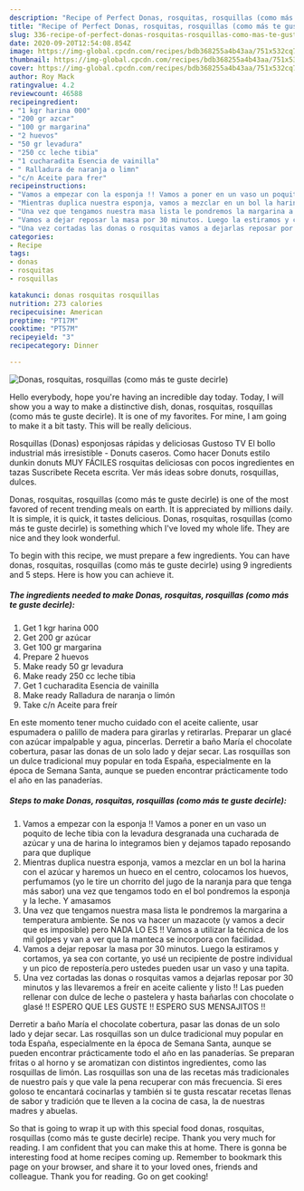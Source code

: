 ```yaml
---
description: "Recipe of Perfect Donas, rosquitas, rosquillas (como más te guste decirle)"
title: "Recipe of Perfect Donas, rosquitas, rosquillas (como más te guste decirle)"
slug: 336-recipe-of-perfect-donas-rosquitas-rosquillas-como-mas-te-guste-decirle
date: 2020-09-20T12:54:08.854Z
image: https://img-global.cpcdn.com/recipes/bdb368255a4b43aa/751x532cq70/donas-rosquitas-rosquillas-como-mas-te-guste-decirle-foto-principal.jpg
thumbnail: https://img-global.cpcdn.com/recipes/bdb368255a4b43aa/751x532cq70/donas-rosquitas-rosquillas-como-mas-te-guste-decirle-foto-principal.jpg
cover: https://img-global.cpcdn.com/recipes/bdb368255a4b43aa/751x532cq70/donas-rosquitas-rosquillas-como-mas-te-guste-decirle-foto-principal.jpg
author: Roy Mack
ratingvalue: 4.2
reviewcount: 46588
recipeingredient:
- "1 kgr harina 000"
- "200 gr azcar"
- "100 gr margarina"
- "2 huevos"
- "50 gr levadura"
- "250 cc leche tibia"
- "1 cucharadita Esencia de vainilla"
- " Ralladura de naranja o limn"
- "c/n Aceite para frer"
recipeinstructions:
- "Vamos a empezar con la esponja !! Vamos a poner en un vaso un poquito de leche tibia con la levadura desgranada una cucharada de azúcar y una de harina lo integramos bien y dejamos tapado reposando para que duplique"
- "Mientras duplica nuestra esponja, vamos a mezclar en un bol la harina con el azúcar y haremos un hueco en el centro, colocamos los huevos, perfumamos (yo le tire un chorrito del jugo de la naranja para que tenga más sabor) una vez que tengamos todo en el bol pondremos la esponja y la leche. Y amasamos"
- "Una vez que tengamos nuestra masa lista le pondremos la margarina a temperatura ambiente. Se nos va hacer un mazacote (y vamos a decir que es imposible) pero NADA LO ES !! Vamos a utilizar la técnica de los mil golpes y van a ver que la manteca se incorpora con facilidad."
- "Vamos a dejar reposar la masa por 30 minutos. Luego la estiramos y cortamos, ya sea con cortante, yo usé un recipiente de postre individual y un pico de repostería.pero ustedes pueden usar un vaso y una tapita."
- "Una vez cortadas las donas o rosquitas vamos a dejarlas reposar por 30 minutos y las llevaremos a freír en aceite caliente y listo !! Las pueden rellenar con dulce de leche o pastelera y hasta bañarlas con chocolate o glasé !! ESPERO QUE LES GUSTE !! ESPERO SUS MENSAJITOS !!"
categories:
- Recipe
tags:
- donas
- rosquitas
- rosquillas

katakunci: donas rosquitas rosquillas 
nutrition: 273 calories
recipecuisine: American
preptime: "PT17M"
cooktime: "PT57M"
recipeyield: "3"
recipecategory: Dinner

---
```



![Donas, rosquitas, rosquillas (como más te guste decirle)](https://img-global.cpcdn.com/recipes/bdb368255a4b43aa/751x532cq70/donas-rosquitas-rosquillas-como-mas-te-guste-decirle-foto-principal.jpg)

Hello everybody, hope you're having an incredible day today. Today, I will show you a way to make a distinctive dish, donas, rosquitas, rosquillas (como más te guste decirle). It is one of my favorites. For mine, I am going to make it a bit tasty. This will be really delicious.

Rosquillas (Donas) esponjosas rápidas y deliciosas Gustoso TV El bollo industrial más irresistible - Donuts caseros. Como hacer Donuts estilo dunkin donuts MUY FÁCILES rosquitas deliciosas con pocos ingredientes en tazas Suscribete Receta escrita. Ver más ideas sobre donuts, rosquillas, dulces.

Donas, rosquitas, rosquillas (como más te guste decirle) is one of the most favored of recent trending meals on earth. It is appreciated by millions daily. It is simple, it is quick, it tastes delicious. Donas, rosquitas, rosquillas (como más te guste decirle) is something which I've loved my whole life. They are nice and they look wonderful.


To begin with this recipe, we must prepare a few ingredients. You can have donas, rosquitas, rosquillas (como más te guste decirle) using 9 ingredients and 5 steps. Here is how you can achieve it.

<!--inarticleads1-->

##### The ingredients needed to make Donas, rosquitas, rosquillas (como más te guste decirle):

1. Get 1 kgr harina 000
1. Get 200 gr azúcar
1. Get 100 gr margarina
1. Prepare 2 huevos
1. Make ready 50 gr levadura
1. Make ready 250 cc leche tibia
1. Get 1 cucharadita Esencia de vainilla
1. Make ready  Ralladura de naranja o limón
1. Take c/n Aceite para freír


En este momento tener mucho cuidado con el aceite caliente, usar espumadera o palillo de madera para girarlas y retirarlas. Preparar un glacé con azúcar impalpable y agua, pincerlas. Derretir a baño María el chocolate cobertura, pasar las donas de un solo lado y dejar secar. Las rosquillas son un dulce tradicional muy popular en toda España, especialmente en la época de Semana Santa, aunque se pueden encontrar prácticamente todo el año en las panaderías. 

<!--inarticleads2-->

##### Steps to make Donas, rosquitas, rosquillas (como más te guste decirle):

1. Vamos a empezar con la esponja !! Vamos a poner en un vaso un poquito de leche tibia con la levadura desgranada una cucharada de azúcar y una de harina lo integramos bien y dejamos tapado reposando para que duplique
1. Mientras duplica nuestra esponja, vamos a mezclar en un bol la harina con el azúcar y haremos un hueco en el centro, colocamos los huevos, perfumamos (yo le tire un chorrito del jugo de la naranja para que tenga más sabor) una vez que tengamos todo en el bol pondremos la esponja y la leche. Y amasamos
1. Una vez que tengamos nuestra masa lista le pondremos la margarina a temperatura ambiente. Se nos va hacer un mazacote (y vamos a decir que es imposible) pero NADA LO ES !! Vamos a utilizar la técnica de los mil golpes y van a ver que la manteca se incorpora con facilidad.
1. Vamos a dejar reposar la masa por 30 minutos. Luego la estiramos y cortamos, ya sea con cortante, yo usé un recipiente de postre individual y un pico de repostería.pero ustedes pueden usar un vaso y una tapita.
1. Una vez cortadas las donas o rosquitas vamos a dejarlas reposar por 30 minutos y las llevaremos a freír en aceite caliente y listo !! Las pueden rellenar con dulce de leche o pastelera y hasta bañarlas con chocolate o glasé !! ESPERO QUE LES GUSTE !! ESPERO SUS MENSAJITOS !!


Derretir a baño María el chocolate cobertura, pasar las donas de un solo lado y dejar secar. Las rosquillas son un dulce tradicional muy popular en toda España, especialmente en la época de Semana Santa, aunque se pueden encontrar prácticamente todo el año en las panaderías. Se preparan fritas o al horno y se aromatizan con distintos ingredientes, como las rosquillas de limón. Las rosquillas son una de las recetas más tradicionales de nuestro país y que vale la pena recuperar con más frecuencia. Si eres goloso te encantará cocinarlas y también si te gusta rescatar recetas llenas de sabor y tradición que te lleven a la cocina de casa, la de nuestras madres y abuelas. 

So that is going to wrap it up with this special food donas, rosquitas, rosquillas (como más te guste decirle) recipe. Thank you very much for reading. I am confident that you can make this at home. There is gonna be interesting food at home recipes coming up. Remember to bookmark this page on your browser, and share it to your loved ones, friends and colleague. Thank you for reading. Go on get cooking!
